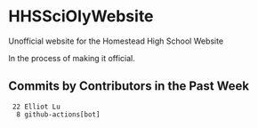 # HHSSciOlyWebsite
Unofficial website for the Homestead High School Website

In the process of making it official.


## Commits by Contributors in the Past Week
<!-- COMMIT_SECTION_START -->
<!-- COMMIT_COUNTS_START -->
     22 Elliot Lu
      8 github-actions[bot]
<!-- COMMIT_COUNTS_END -->
<!-- COMMIT_SECTION_END -->
